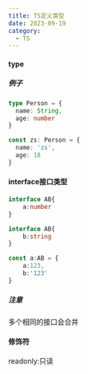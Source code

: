 ```yaml
---
title: TS定义类型
date: 2023-09-19
category:
  - TS
---
```


#### type

##### 例子

```typescript
type Person = {
  name: String,
  age: number
}

const zs: Person = {
  name: 'zs',
  age: 18
}
```

#### interface接口类型

```ts
interface AB{
    a:number
}

interface AB{
    b:string
}

const a:AB = {
    a:123,
    b:'123'
}
```

##### 注意

多个相同的接口会合并

#### 修饰符

readonly:只读


